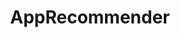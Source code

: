 ---
layout: page
title: "AppRecommender"
enable_hyperlink: true
img: assets\img\cropped-apprecommender-logo-1.png
redirect: https://apprecommender.caixamagica.pt/
description: |

    This project aimed to study novel approaches for mobile application search and recommendation.

    My tasks:
    - Scrapped a novel  dataset containing metadata on mobile applications. 
    - Conducted data cleaning and analysis. 
    - Built a semantic search engine based on neural language models, leveraging a self-supervised training technique. 
    - Studied the impact of said model for More Like This recommendation. 
    - Created and deployed APIs to serve both the search engine and the recommendation system. 
    - Conducted two rounds of user-centered tests.
importance: 2
category: research
---